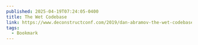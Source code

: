 ```yaml
---
published: 2025-04-19T07:24:05-0400
title: The Wet Codebase
link: https://www.deconstructconf.com/2019/dan-abramov-the-wet-codebase
tags:
  - Bookmark
---
```

